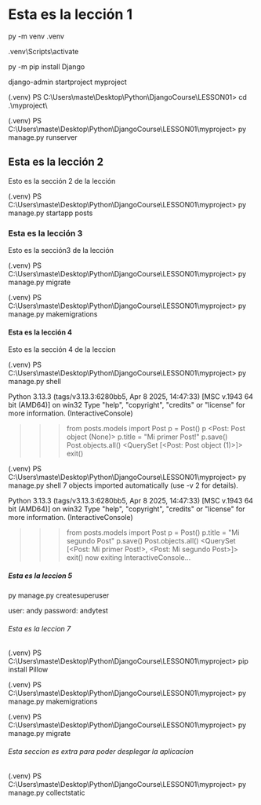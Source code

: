 # Esta es la lección 1

py -m venv .venv

.venv\Scripts\activate

py -m pip install Django

django-admin startproject myproject

(.venv) PS C:\Users\maste\Desktop\Python\DjangoCourse\LESSON01> cd .\myproject\

(.venv) PS C:\Users\maste\Desktop\Python\DjangoCourse\LESSON01\myproject> py manage.py runserver

## Esta es la lección 2

Esto es la sección 2 de la lección

(.venv) PS C:\Users\maste\Desktop\Python\DjangoCourse\LESSON01\myproject>
py manage.py startapp posts

### Esta es la lección 3

Esto es la sección3 de la lección

(.venv) PS C:\Users\maste\Desktop\Python\DjangoCourse\LESSON01\myproject> py manage.py migrate

(.venv) PS C:\Users\maste\Desktop\Python\DjangoCourse\LESSON01\myproject> py manage.py makemigrations

#### Esta es la lección 4

Esto es la sección 4 de la leccion

(.venv) PS C:\Users\maste\Desktop\Python\DjangoCourse\LESSON01\myproject> py manage.py shell

Python 3.13.3 (tags/v3.13.3:6280bb5, Apr 8 2025, 14:47:33) [MSC v.1943 64 bit (AMD64)] on win32
Type "help", "copyright", "credits" or "license" for more information.
(InteractiveConsole)

> > > from posts.models import Post
> > > p = Post()
> > > p
> > > <Post: Post object (None)>
> > > p.title = "Mi primer Post!"
> > > p.save()
> > > Post.objects.all()
> > > <QuerySet [<Post: Post object (1)>]>
> > > exit()

(.venv) PS C:\Users\maste\Desktop\Python\DjangoCourse\LESSON01\myproject> py manage.py shell
7 objects imported automatically (use -v 2 for details).

Python 3.13.3 (tags/v3.13.3:6280bb5, Apr 8 2025, 14:47:33) [MSC v.1943 64 bit (AMD64)] on win32
Type "help", "copyright", "credits" or "license" for more information.
(InteractiveConsole)

> > > from posts.models import Post
> > > p = Post()
> > > p.title = "Mi segundo Post"
> > > p.save()
> > > Post.objects.all()
> > > <QuerySet [<Post: Mi primer Post!>, <Post: Mi segundo Post>]>
> > > exit()
> > > now exiting InteractiveConsole...

##### Esta es la leccion 5

py manage.py createsuperuser

user: andy
password: andytest

###### Esta es la leccion 7

(.venv) PS C:\Users\maste\Desktop\Python\DjangoCourse\LESSON01\myproject> pip install Pillow

(.venv) PS C:\Users\maste\Desktop\Python\DjangoCourse\LESSON01\myproject> py manage.py makemigrations

(.venv) PS C:\Users\maste\Desktop\Python\DjangoCourse\LESSON01\myproject> py manage.py migrate

###### Esta seccion es extra para poder desplegar la aplicacion

(.venv) PS C:\Users\maste\Desktop\Python\DjangoCourse\LESSON01\myproject> py manage.py collectstatic
